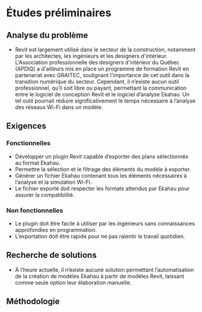 # Études préliminaires

## Analyse du problème

- Revit est largement utilisé dans le secteur de la construction, notamment par les architectes, les ingénieurs et les designers d'intérieur. L'Association professionnelle des designers d'intérieur du Québec (APDIQ) a d'ailleurs mis en place un programme de formation Revit en partenariat avec GRAITEC, soulignant l'importance de cet outil dans la transition numérique du secteur. Cependant, il n’existe aucun outil professionnel, qu’il soit libre ou payant, permettant la communication entre le logiciel de conception Revit et le logiciel d’analyse Ekahau. Un tel outil pourrait réduire significativement le temps nécessaire à l’analyse des réseaux Wi-Fi dans un modèle.

## Exigences

### Fonctionnelles
- Développer un plugin Revit capable d’exporter des plans sélectionnés au format Ekahau.
- Permettre la sélection et le filtrage des éléments du modèle à exporter.
- Générer un fichier Ekahau contenant tous les éléments nécessaires à l’analyse et la simulation Wi-Fi.
- Le fichier exporté doit respecter les formats attendus par Ekahau pour assurer la compatibilité.

### Non fonctionnelles
- Le plugin doit être facile à utiliser par les ingénieurs sans connaissances approfondies en programmation.
- L’exportation doit être rapide pour ne pas ralentir le travail quotidien.

## Recherche de solutions

- À l’heure actuelle, il n’existe aucune solution permettant l’automatisation de la création de modèles Ekahau à partir de modèles Revit, laissant comme seule option leur élaboration manuelle.

## Méthodologie


